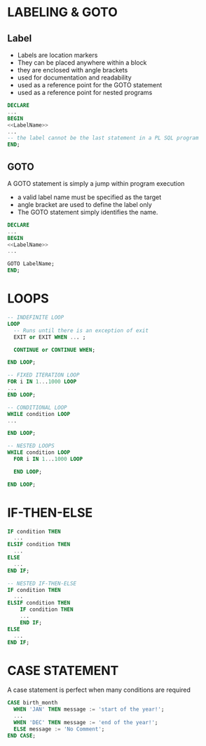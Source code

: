 # LABELING & GOTO

## Label

- Labels are location markers
- They can be placed anywhere within a block
- they are enclosed with angle brackets
- used for documentation and readability
- used as a reference point for the GOTO statement
- used as a reference point for nested programs

```sql
DECLARE
...
BEGIN
<<LabelName>>
...
-- the label cannot be the last statement in a PL SQL program
END;
```

## GOTO

A GOTO statement is simply a jump within program execution

- a valid label name must be specified as the target
- angle bracket are used to define the label only
- The GOTO statement simply identifies the name.

```sql
DECLARE
...
BEGIN
<<LabelName>>
...

GOTO LabelName;
END;
```

# LOOPS

```sql
-- INDEFINITE LOOP
LOOP
  -- Runs until there is an exception of exit
  EXIT or EXIT WHEN ... ;

  CONTINUE or CONTINUE WHEN;

END LOOP;

-- FIXED ITERATION LOOP
FOR i IN 1...1000 LOOP
...
END LOOP;

-- CONDITIONAL LOOP
WHILE condition LOOP
...

END LOOP;

-- NESTED LOOPS
WHILE condition LOOP
  FOR i IN 1...1000 LOOP

  END LOOP;

END LOOP;
```

# IF-THEN-ELSE

```sql
IF condition THEN
  ...
ELSIF condition THEN
  ...
ELSE
  ...
END IF;

-- NESTED IF-THEN-ELSE
IF condition THEN
  ...
ELSIF condition THEN
    IF condition THEN
    ...
    END IF;
ELSE
  ...
END IF;

```

# CASE STATEMENT

A case statement is perfect when many conditions are required

```sql
CASE birth_month
  WHEN 'JAN' THEN message := 'start of the year!';
  ...
  WHEN 'DEC' THEN message := 'end of the year!';
  ELSE message := 'No Comment';
END CASE;

```
